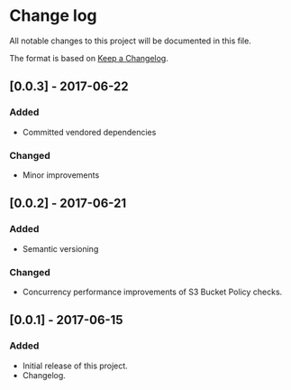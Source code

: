 # Change log

All notable changes to this project will be documented in this file.

The format is based on [Keep a Changelog](http://keepachangelog.com/).

## [0.0.3] - 2017-06-22

### Added

- Committed vendored dependencies

### Changed

- Minor improvements

## [0.0.2] - 2017-06-21

### Added

- Semantic versioning

### Changed

- Concurrency performance improvements of S3 Bucket Policy checks.

## [0.0.1] - 2017-06-15

### Added

- Initial release of this project.
- Changelog.
